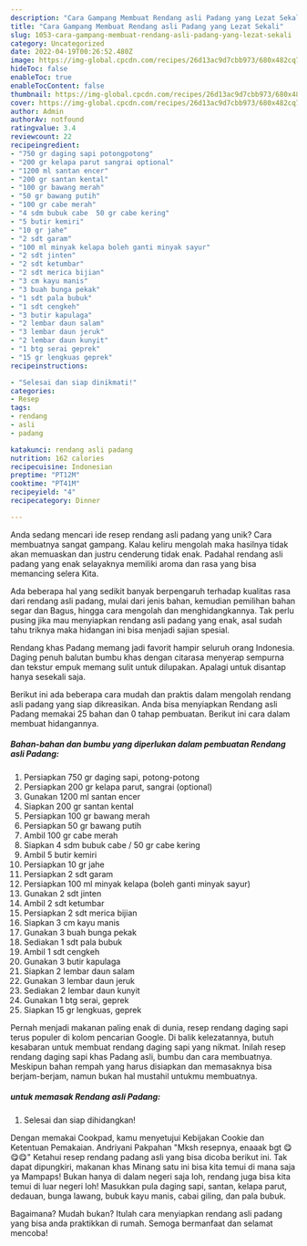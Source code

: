 ```yaml
---
description: "Cara Gampang Membuat Rendang asli Padang yang Lezat Sekali"
title: "Cara Gampang Membuat Rendang asli Padang yang Lezat Sekali"
slug: 1053-cara-gampang-membuat-rendang-asli-padang-yang-lezat-sekali
category: Uncategorized
date: 2022-04-19T00:26:52.480Z
image: https://img-global.cpcdn.com/recipes/26d13ac9d7cbb973/680x482cq70/rendang-asli-padang-foto-resep-utama.jpg
hideToc: false
enableToc: true
enableTocContent: false
thumbnail: https://img-global.cpcdn.com/recipes/26d13ac9d7cbb973/680x482cq70/rendang-asli-padang-foto-resep-utama.jpg
cover: https://img-global.cpcdn.com/recipes/26d13ac9d7cbb973/680x482cq70/rendang-asli-padang-foto-resep-utama.jpg
author: Admin
authorAv: notfound
ratingvalue: 3.4
reviewcount: 22
recipeingredient:
- "750 gr daging sapi potongpotong"
- "200 gr kelapa parut sangrai optional"
- "1200 ml santan encer"
- "200 gr santan kental"
- "100 gr bawang merah"
- "50 gr bawang putih"
- "100 gr cabe merah"
- "4 sdm bubuk cabe  50 gr cabe kering"
- "5 butir kemiri"
- "10 gr jahe"
- "2 sdt garam"
- "100 ml minyak kelapa boleh ganti minyak sayur"
- "2 sdt jinten"
- "2 sdt ketumbar"
- "2 sdt merica bijian"
- "3 cm kayu manis"
- "3 buah bunga pekak"
- "1 sdt pala bubuk"
- "1 sdt cengkeh"
- "3 butir kapulaga"
- "2 lembar daun salam"
- "3 lembar daun jeruk"
- "2 lembar daun kunyit"
- "1 btg serai geprek"
- "15 gr lengkuas geprek"
recipeinstructions:

- "Selesai dan siap dinikmati!"
categories:
- Resep
tags:
- rendang
- asli
- padang

katakunci: rendang asli padang 
nutrition: 162 calories
recipecuisine: Indonesian
preptime: "PT12M"
cooktime: "PT41M"
recipeyield: "4"
recipecategory: Dinner

---
```





Anda sedang mencari ide resep rendang asli padang yang unik? Cara membuatnya sangat gampang. Kalau keliru mengolah maka hasilnya tidak akan memuaskan dan justru cenderung tidak enak. Padahal rendang asli padang yang enak selayaknya memiliki aroma dan rasa yang bisa memancing selera Kita.





Ada beberapa hal yang sedikit banyak berpengaruh terhadap kualitas rasa dari rendang asli padang, mulai dari jenis bahan, kemudian pemilihan bahan segar dan Bagus, hingga cara mengolah dan menghidangkannya. Tak perlu pusing jika mau menyiapkan rendang asli padang yang enak,      asal sudah tahu triknya maka hidangan ini bisa menjadi sajian spesial.














Rendang khas Padang memang jadi favorit hampir seluruh orang Indonesia. Daging penuh balutan bumbu khas dengan citarasa menyerap sempurna dan tekstur empuk memang sulit untuk dilupakan. Apalagi untuk disantap hanya sesekali saja.






Berikut ini ada beberapa cara mudah dan praktis dalam mengolah rendang asli padang yang siap dikreasikan. Anda bisa menyiapkan Rendang asli Padang memakai 25 bahan dan 0 tahap pembuatan. Berikut ini cara dalam membuat hidangannya.

<!--inarticleads1-->

##### Bahan-bahan dan bumbu yang diperlukan dalam pembuatan Rendang asli Padang:

1. Persiapkan 750 gr daging sapi, potong-potong
1. Persiapkan 200 gr kelapa parut, sangrai (optional)
1. Gunakan 1200 ml santan encer
1. Siapkan 200 gr santan kental
1. Persiapkan 100 gr bawang merah
1. Persiapkan 50 gr bawang putih
1. Ambil 100 gr cabe merah
1. Siapkan 4 sdm bubuk cabe / 50 gr cabe kering
1. Ambil 5 butir kemiri
1. Persiapkan 10 gr jahe
1. Persiapkan 2 sdt garam
1. Persiapkan 100 ml minyak kelapa (boleh ganti minyak sayur)
1. Gunakan 2 sdt jinten
1. Ambil 2 sdt ketumbar
1. Persiapkan 2 sdt merica bijian
1. Siapkan 3 cm kayu manis
1. Gunakan 3 buah bunga pekak
1. Sediakan 1 sdt pala bubuk
1. Ambil 1 sdt cengkeh
1. Gunakan 3 butir kapulaga
1. Siapkan 2 lembar daun salam
1. Gunakan 3 lembar daun jeruk
1. Sediakan 2 lembar daun kunyit
1. Gunakan 1 btg serai, geprek
1. Siapkan 15 gr lengkuas, geprek


Pernah menjadi makanan paling enak di dunia, resep rendang daging sapi terus populer di kolom pencarian Google. Di balik kelezatannya, butuh kesabaran untuk membuat rendang daging sapi yang nikmat. Inilah resep rendang daging sapi khas Padang asli, bumbu dan cara membuatnya. Meskipun bahan rempah yang harus disiapkan dan memasaknya bisa berjam-berjam, namun bukan hal mustahil untukmu membuatnya. 

<!--inarticleads2-->

#####  untuk memasak Rendang asli Padang:


1. Selesai dan siap dihidangkan!

Dengan memakai Cookpad, kamu menyetujui Kebijakan Cookie dan Ketentuan Pemakaian. Andriyani Pakpahan &#34;Mksh resepnya, enaaak bgt 😋😋😋&#34; Ketahui resep rendang padang asli yang bisa dicoba berikut ini. Tak dapat dipungkiri, makanan khas Minang satu ini bisa kita temui di mana saja ya Mampaps! Bukan hanya di dalam negeri saja loh, rendang juga bisa kita temui di luar negeri loh! Masukkan pula daging sapi, santan, kelapa parut, dedauan, bunga lawang, bubuk kayu manis, cabai giling, dan pala bubuk. 

Bagaimana? Mudah bukan? Itulah cara menyiapkan rendang asli padang yang bisa anda praktikkan di rumah. Semoga bermanfaat dan selamat mencoba!
